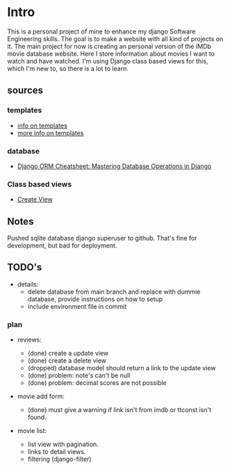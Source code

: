 # Intro

This is a personal project of mine to enhance my django Software Engineering skills.
The goal is to make a website with all kind of projects on it.
The main project for now is creating an personal version of the IMDb movie database website. Here I store information about movies I want to watch and have watched. I'm using Django class based views for this, which I'm new to, so there is a lot to learn. 

## sources

### templates

- [info on templates](https://dev.to/scofieldidehen/mastering-django-templates-a-guide-to-advanced-features-and-best-practices-25pe)
- [more info on templates](https://www.pythontutorial.net/django-tutorial/django-templates/)

### database

- [Django ORM Cheatsheet: Mastering Database Operations in Django](https://djangocentral.com/django-orm-cheatsheet/)

### Class based views

- [Create View](https://www.pythontutorial.net/django-tutorial/django-createview/)

## Notes

Pushed sqlite database django superuser to github.
That's fine for development, but bad for deployment.

## TODO's

- details:
    - delete database from main branch and replace with dummie database, provide instructions on how to setup
    - include environment file in commit

### plan

- reviews:
    - (done) create a update view
    - (done) create a delete view
    - (dropped) database model should return a link to the update view
    - (done) problem: note's can't be null
    - (done) problem: decimal scores are not possible

- movie add form:
    - (done) must give a warning if link isn't from imdb or ttconst isn't found.

- movie list:
    - list view with pagination.
    - links to detail views.
    - filtering (django-filter)



